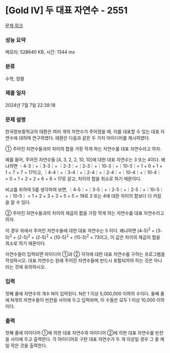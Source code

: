 # [Gold IV] 두 대표 자연수 - 2551 

[문제 링크](https://www.acmicpc.net/problem/2551) 

### 성능 요약

메모리: 528640 KB, 시간: 1344 ms

### 분류

수학, 정렬

### 제출 일자

2024년 7월 7일 22:39:18

### 문제 설명

<p>한국정보중학교의 태환은 여러 개의 자연수가 주어졌을 때, 이를 대표할 수 있는 대표 자연수에 대하여 연구하였다. 태환은 다음과 같은 두 가지 아이디어를 제시하였다.</p>

<p>① 주어진 자연수들과의 차이의 합을 가장 작게 하는 자연수를 대표 자연수라고 하자.</p>

<p>예를 들어, 주어진 자연수들 [4, 3, 2, 2, 10, 10]에 대한 대표 자연수는 3 또는 4이다. 왜냐하면 ｜4-3｜+｜3-3｜+ ｜2-3｜+｜2-3｜+｜10-3｜+｜10-3｜= 1 + 0 + 1 + 1 + 7 + 7 = 17이고, ｜4-4｜+｜3-4｜+｜2-4｜+｜2-4｜+｜10-4｜+｜10-4｜ = 0 + 1 + 2 + 2 + 6 + 6 = 17로 같고, 차이의 합을 최소로 하기 때문이다.</p>

<p>비교를 위하여 5를 생각하여 보면, ｜4-5｜+｜3-5｜+｜2-5｜+｜2-5｜+｜10-5｜+｜10-5｜ = 1 + 2 + 3 + 3 + 5 + 5 = 19로 3 또는 4에 대한 차이의 합보다 더 커짐을 알 수 있다.</p>

<p>② 주어진 자연수들과의 차이의 제곱의 합을 가장 작게 하는 자연수를 대표 자연수라고 하자.</p>

<p>이 경우 위에서 주어진 자연수들에 대한 대표 자연수는 5 이다. 왜냐하면 (4-5)<sup>2</sup> + (3-5)<sup>2</sup> + (2-5)<sup>2</sup> + (2-5)<sup>2</sup> + (10-5)<sup>2</sup> + (10-5)<sup>2</sup> = 73이고, 이 값은 차이의 제곱의 합을 최소로 하기 때문이다.</p>

<p>자연수들이 입력되면 아이디어 ①과 ② 각각에 대한 대표 자연수를 구하는 프로그램을 작성하시오. 대표 자연수는 원래 주어진 자연수들에 반드시 포함되어야 하는 것은 아니라는 것에 유의하시오.</p>

### 입력 

 <p>첫째 줄에 자연수의 개수 N이 입력된다. N은 1 이상 5,000,000 이하의 수이다. 둘째 줄에 N개의 자연수들이 빈칸을 사이에 두고 입력되며, 이 수들은 모두 1 이상 10,000 이하이다.</p>

### 출력 

 <p>첫째 줄에 아이디어 ①에 의한 대표 자연수와 아이디어 ②에 의한 대표 자연수를 빈칸을 사이에 두고 출력한다. 각 아이디어로 구한 대표 자연수가 두 개 이상일 경우 그 중 제일 작은 것을 출력한다.</p>

